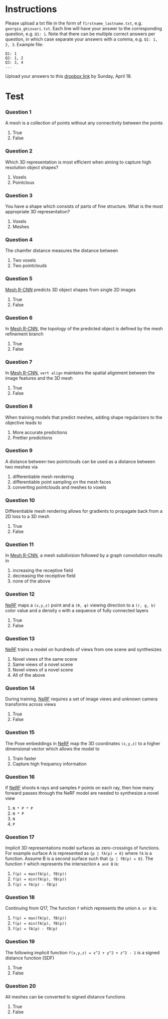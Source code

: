 # Instructions
Please upload a txt file in the form of `firstname_lastname.txt`, e.g. `georgia_gkioxari.txt`. Each line will have your answer to the corresponding question, e.g. `Q1: 1`. Note that there can be multiple correct answers per question, in which case separate your answers with a comma, e.g. `Q1: 1, 2, 3`. Example file:
```
Q1: 1
Q2: 1, 2
Q3: 3, 4
...
```
Upload your answers to this [dropbox link][dropbox] by Sunday, April 18. 

# Test

### Question 1
A mesh is a collection of points without any connectivity between the points
  1. True
  2. False 

### Question 2
Which 3D representation is most efficient when aiming to capture high resolution object shapes?
  1. Voxels
  2. Pointclous 

### Question 3
You have a shape which consists of parts of fine structure. What is the most appropriate 3D representation?
  1. Voxels
  2. Meshes

### Question 4
The chamfer distance measures the distance between
  1. Two voxels
  2. Two pointclouds

### Question 5
[Mesh R-CNN][meshrcnn] predicts 3D object shapes from single 2D images
  1. True
  2. False

### Question 6
In [Mesh R-CNN][meshrcnn], the topology of the predicted object is defined by the mesh refinement branch
  1. True
  2. False

### Question 7
In [Mesh R-CNN][meshrcnn], `vert align` maintains the spatial alignment between the image features and the 3D mesh
  1. True
  2. False

### Question 8
When training models that predict meshes, adding shape regularizers to the objective leads to 
  1. More accurate predictions
  2. Prettier predictions

### Question 9
A distance between two pointclouds can be used as a distance between two meshes via
  1. differentiable mesh rendering
  2. differentiable point sampling on the mesh faces
  3. converting pointclouds and meshes to voxels

### Question 10
Differentiable mesh rendering allows for gradients to propagate back from a 2D loss to a 3D mesh
  1. True
  2. False

### Question 11
In [Mesh R-CNN][meshrcnn], a mesh subdivision followed by a graph convolution results in 
  1. increasing the receptive field
  2. decreasing the receiptive field
  3. none of the above

### Question 12
[NeRF][nerf] maps a `(x,y,z)` point and a `(θ, φ)` viewing direction to a `(r, g, b)` color value and a density `σ` with a sequence of fully connected layers
  1. True
  2. False

### Question 13
[NeRF][nerf] trains a model on hundreds of views from one scene and synthesizes
  1. Novel views of the same scene
  2. Same views of a novel scene
  3. Novel views of a novel scene
  4. All of the above

### Question 14
During training, [NeRF][nerf] requires a set of image views and unknown camera transforms across views
  1. True
  2. False

### Question 15
The Pose embeddings in [NeRF][nerf] map the 3D coordinates `(x,y,z)` to a higher dimensional vector which allows the model to
  1. Train faster
  2. Capture high frequency information

### Question 16
If [NeRF][nerf] shoots `N` rays and samples `P` points on each ray, then how many forward passes through the NeRF model are needed to synthesize a novel view
  1. `N * P * P`
  2. `N * P`
  3. `N`
  4. `P`

### Question 17
Implicit 3D representations model surfaces as zero-crossings of functions. For example surface A is represented as `{p | fA(p) = 0}` where `fA` is a function. Assume B is a second surface such that `{p | fB(p) = 0}`. The function `f` which represents the intersection `A and B` is:
  1. `f(p) = max(fA(p), fB(p))`
  2. `f(p) = min(fA(p), fB(p))`  
  3. `f(p) = fA(p) - fB(p)`

### Question 18
Continuing from Q17, The function `f` which represents the union `A or B` is:
  1. `f(p) = max(fA(p), fB(p))`
  2. `f(p) = min(fA(p), fB(p))`  
  3. `f(p) = fA(p) - fB(p)`

### Question 19
The following implicit function `f(x,y,z) = x^2 + y^2 + z^2 - 1` is a signed distance function (SDF)
  1. True
  2. False

### Question 20
All meshes can be converted to signed distance functions
  1. True
  2. False


[dropbox]: https://www.dropbox.com/request/B7fEOl2NaD2tiTWj5931
[nmr]: https://arxiv.org/abs/1711.07566
[meshrcnn]: https://arxiv.org/abs/1906.02739
[r2n2]: https://arxiv.org/abs/1604.00449
[occnet]: https://arxiv.org/abs/1812.03828
[synsin]: https://arxiv.org/abs/1912.08804
[psg]: https://arxiv.org/abs/1612.00603
[pointnet]: https://arxiv.org/abs/1612.00593
[smpl]: https://files.is.tue.mpg.de/black/papers/SMPL2015_fixed.pdf
[nerf]: https://arxiv.org/abs/2003.08934


